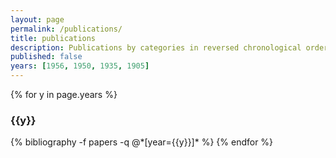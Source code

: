 ```yaml
---
layout: page
permalink: /publications/
title: publications
description: Publications by categories in reversed chronological order. Generated by jekyll-scholar.
published: false
years: [1956, 1950, 1935, 1905]
---
```


{% for y in page.years %}
  <h3 class="year">{{y}}</h3>
  {% bibliography -f papers -q @*[year={{y}}]* %}
{% endfor %}
